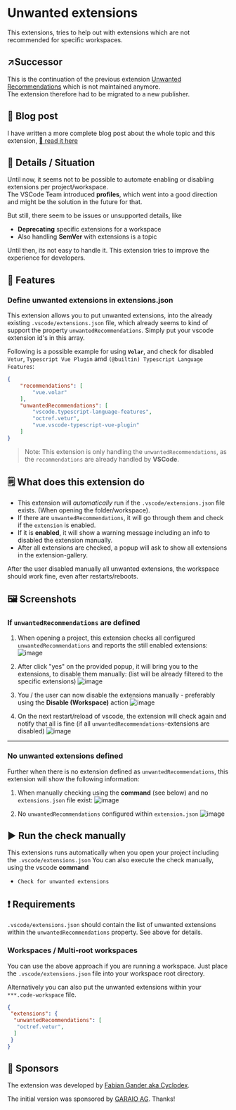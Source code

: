 # Unwanted extensions

This extensions, tries to help out with extensions which are not recommended for specific workspaces.

## ↗️Successor

This is the continuation of the previous extension [Unwanted Recommendations](https://marketplace.visualstudio.com/items?itemName=GARAIOAG.garaio-vscode-unwanted-recommendations) which is not maintained anymore.  
The extension therefore had to be migrated to a new publisher.

## 📖 Blog post

I have written a more complete blog post about the whole topic and this extension, [👀 read it here](https://www.garaio.com/blog/vscode-extensions-unwanted-recommendations)

## 🚧 Details / Situation

Until now, it seems not to be possible to automate enabling or disabling extensions per project/workspace.  
The VSCode Team introduced **profiles**, which went into a good direction and might be the solution in the future for that.  

But still, there seem to be issues or unsupported details, like

* **Deprecating** specific extensions for a workspace
* Also handling **SemVer** with extensions is a topic

Until then, its not easy to handle it. This extension tries to improve the experience for developers.

## 🧩 Features

### Define unwanted extensions in extensions.json

This extension allows you to put unwanted extensions, into the already existing `.vscode/extensions.json` file, which already seems to kind of support the property `unwantedRecommendations`. Simply put your vscode extension id's in this array.

Following is a possible example for using **`Volar`**, and check for disabled `Vetur`, `Typescript Vue Plugin` amd `(@builtin) Typescript Language Features`:

```json
{
    "recommendations": [
        "vue.volar"
    ],
    "unwantedRecommendations": [
        "vscode.typescript-language-features",
        "octref.vetur",
        "vue.vscode-typescript-vue-plugin"
    ]
}
```

> Note: This extension is only handling the `unwantedRecommendations`, as the `recommendations` are already handled by **VSCode**.

## 🗒️ What does this extension do

* This extension will *automatically* run if the `.vscode/extensions.json` file exists. (When opening the folder/workspace).
* If there are `unwantedRecommendations`, it will go through them and check if the `extension` is enabled.
* If it is **enabled**, it will show a warning message including an info to disabled the extension manually.
* After all extensions are checked, a popup will ask to show all extensions in the extension-gallery.

After the user disabled manually all unwanted extensions, the workspace should work fine, even after restarts/reboots.

<!-- For example if there is an image subfolder under your extension project workspace:

\!\[feature X\]\(images/feature-x.png\)

> Tip: Many popular extensions utilize animations. This is an excellent way to show off your extension! We recommend short, focused animations that are easy to follow. -->

## 🖼️ Screenshots

### If `unwantedRecommendations` are defined

1. When opening a project, this extension checks all configured `unwantedRecommendations` and reports the still enabled extensions:
![image](https://user-images.githubusercontent.com/840929/211357086-5c4428ac-d849-4fd4-b178-68e84a513e0b.png)

1. After click "yes" on the provided popup, it will bring you to the extensions, to disable them manually: (list will be already filtered to the specific extensions)
![image](https://user-images.githubusercontent.com/840929/211357256-536e539e-c6e0-4e3a-9419-a9412304faf2.png)

1. You / the user can now disable the extensions manually - preferably using the **Disable (Workspace)** action
![image](https://user-images.githubusercontent.com/840929/211357536-c6de209c-f52d-4ff8-b1b8-5e5349de04b0.png)

1. On the next restart/reload of vscode, the extension will check again and notify that all is fine (if all `unwantedRecommendations`-extensions are disabled)
![image](https://user-images.githubusercontent.com/840929/211357704-63f4c7f0-f393-4155-abe7-0798f3d5fe77.png)

----

### No unwanted extensions defined

Further when there is no extension defined as `unwantedRecommendations`, this extension will show the following information:

1. When manually checking using the **command** (see below) and no `extensions.json` file exist:
![image](https://user-images.githubusercontent.com/840929/211356852-d2d72204-4ae8-4514-a86b-e5ac5660d2b6.png)

1. No `unwantedRecommendations` configured within `extension.json`
![image](https://user-images.githubusercontent.com/840929/211356601-e160749a-4da4-4fe9-8ec1-c6f35639f93e.png)

## ▶️ Run the check manually

This extensions runs automatically when you open your project including the `.vscode/extensions.json`
You can also execute the check manually, using the vscode **command**

* `Check for unwanted extensions`

## ❗ Requirements

`.vscode/extensions.json` should contain the list of unwanted extensions within the `unwantedRecommendations` property. See above for details.

### Workspaces / Multi-root workspaces

You can use the above approach if you are running a workspace.
Just place the `.vscode/extensions.json` file into your workspace root directory.

Alternatively you can also put the unwanted extensions within your `***.code-workspace` file.

```json
{
 "extensions": {
  "unwantedRecommendations": [
   "octref.vetur",
  ]
 }
}
```

## 🎉 Sponsors

The extension was developed by [Fabian Gander aka Cyclodex](https://github.com/Cyclodex).

The initial version was sponsored by [GARAIO AG](https://www.garaio.com). Thanks!
